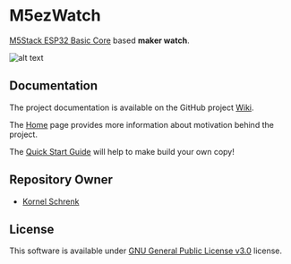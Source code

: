 # M5ezWatch

[M5Stack ESP32 Basic Core](https://m5stack.com/collections/m5-core/products/basic-core-iot-development-kit) based **maker watch**.

![alt text](../master/M5ezWatch.png "M5ezWatch")

## Documentation

The project documentation is available on the GitHub project [Wiki](https://github.com/kornel-schrenk/M5ezWatch/wiki). 

The [Home](https://github.com/kornel-schrenk/M5ezWatch/wiki) page provides more information about motivation behind the project. 

The [Quick Start Guide](https://github.com/kornel-schrenk/M5ezWatch/wiki/Quick-Start-Guide) will help to make build your own copy!

## Repository Owner 

* [Kornel Schrenk](http://www.schrenk.hu)

## License

This software is available under [GNU General Public License v3.0](../master/LICENSE) license.
